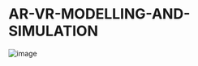# AR-VR-MODELLING-AND-SIMULATION

![image](https://github.com/GuilhermeSSantos2004/AR-VR-MODELLING-AND-SIMULATION/assets/107642647/cd7098e8-e9d8-4e4a-a089-2e33483ca654)
